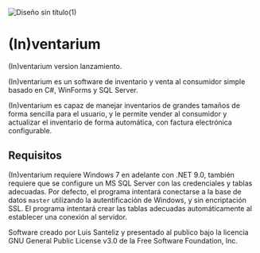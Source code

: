 ![Diseño sin título(1)](https://github.com/user-attachments/assets/945acd36-7e85-407a-a3c6-4883fbe4975f)


# (In)ventarium

(In)ventarium version lanzamiento. 

(In)ventarium es un software de inventario y venta al consumidor simple basado en C#, WinForms y SQL Server. 

(In)ventarium es capaz de manejar inventarios de grandes tamaños de forma sencilla para el usuario, y le permite vender al consumidor y actualizar el inventario de forma automática, con factura electrónica configurable.

## Requisitos

(In)ventarium requiere Windows 7 en adelante con .NET 9.0, también requiere que se configure un MS SQL Server con las credenciales y tablas adecuadas. Por defecto, el programa intentará conectarse a la base de datos `master` utilizando la autentificación de Windows, y sin encriptación SSL. El programa intentará crear las tablas adecuadas automáticamente al establecer una conexión al servidor.

Software creado por Luis Santeliz y presentado al publico bajo la licencia GNU General Public License v3.0 de la Free Software Foundation, Inc.
